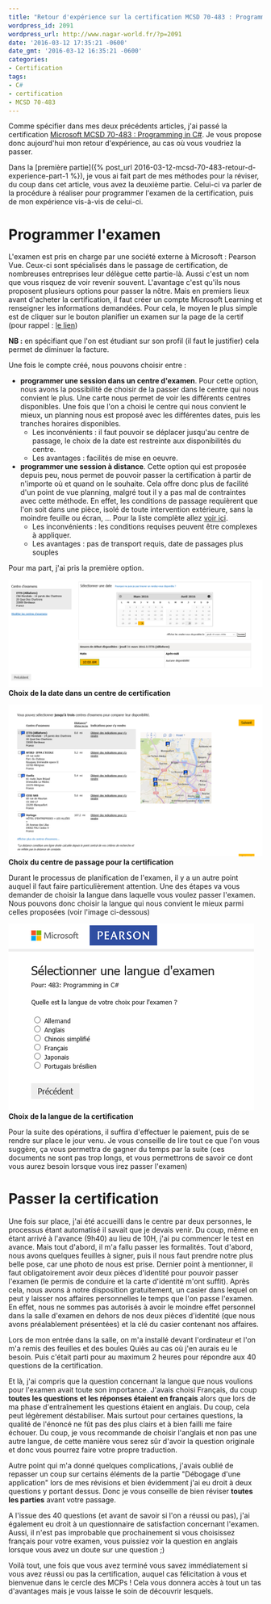 ```yaml
---
title: "Retour d'expérience sur la certification MCSD 70-483 : Programming in C# : L'examen"
wordpress_id: 2091
wordpress_url: http://www.nagar-world.fr/?p=2091
date: '2016-03-12 17:35:21 -0600'
date_gmt: '2016-03-12 16:35:21 -0600'
categories:
- Certification
tags:
- C#
- certification
- MCSD 70-483
---
```


Comme spécifier dans mes deux précédents articles, j'ai passé la certification [Microsoft MCSD 70-483 : Programming in C#](https://www.microsoft.com/fr-FR/learning/exam-70-483.aspx). Je vous propose donc aujourd'hui mon retour d'expérience, au cas où vous voudriez la passer.

Dans la [première partie]({% post_url 2016-03-12-mcsd-70-483-retour-d-experience-part-1 %}), je vous ai fait part de mes méthodes pour la réviser, du coup dans cet article, vous avez la deuxième partie. Celui-ci va parler de la procédure à réaliser pour programmer l'examen de la certification, puis de mon expérience vis-à-vis de celui-ci.

<!--more-->

# Programmer l'examen

L'examen est pris en charge par une société externe à Microsoft : Pearson Vue. Ceux-ci sont spécialisés dans le passage de certification, de nombreuses entreprises leur délègue cette partie-là. Aussi c'est un nom que vous risquez de voir revenir souvent. L'avantage c'est qu'ils nous proposent plusieurs options pour passer la nôtre. Mais en premiers lieux avant d'acheter la certification, il faut créer un compte Microsoft Learning et renseigner les informations demandées. Pour cela, le moyen le plus simple est de cliquer sur le bouton planifier un examen sur la page de la certif (pour rappel : [le lien](https://www.microsoft.com/fr-FR/learning/exam-70-483.aspx))

**NB :** en spécifiant que l'on est étudiant sur son profil (il faut le justifier) cela permet de diminuer la facture.

Une fois le compte créé, nous pouvons choisir entre :

- **programmer une session dans un centre d'examen**. Pour cette option, nous avons la possibilité de choisir de la passer dans le centre qui nous convient le plus. Une carte nous permet de voir les différents centres disponibles. Une fois que l'on a choisi le centre qui nous convient le mieux, un planning nous est proposé avec les différentes dates, puis les tranches horaires disponibles.
  - Les inconvénients : il faut pouvoir se déplacer jusqu'au centre de passage, le choix de la date est restreinte aux disponibilités du centre.
  - Les avantages : facilités de mise en oeuvre.
- **programmer une session à distance**. Cette option qui est proposée depuis peu, nous permet de pouvoir passer la certification à partir de n'importe où et quand on le souhaite. Cela offre donc plus de facilité d'un point de vue planning, malgré tout il y a pas mal de contraintes avec cette méthode. En effet, les conditions de passage requièrent que l'on soit dans une pièce, isolé de toute intervention extérieure, sans la moindre feuille ou écran, ... Pour la liste complète allez [voir ici](https://www.microsoft.com/fr-fr/learning/online-proctored-exams.aspx#protocol-label).
  - Les inconvénients : les conditions requises peuvent être complexes à appliquer.
  - Les avantages : pas de transport requis, date de passages plus souples

Pour ma part, j'ai pris la première option.

![Choix de la date dans un centre de certification](/assets/images/uploads/2016/03/Choix-de-la-date.png)
**Choix de la date dans un centre de certification**

![Choix du centre de passage pour la certification](/assets/images/uploads/2016/03/Choix-centre-de-test.png)
**Choix du centre de passage pour la certification**

Durant le processus de planification de l'examen, il y a un autre point auquel il faut faire particulièrement attention. Une des étapes va vous demander de choisir la langue dans laquelle vous voulez passer l'examen. Nous pouvons donc choisir la langue qui nous convient le mieux parmi celles proposées (voir l'image ci-dessous)

![Choix de la langue de la certification](/assets/images/uploads/2016/03/Choix-langue.png)
**Choix de la langue de la certification**

Pour la suite des opérations, il suffira d'effectuer le paiement, puis de se rendre sur place le jour venu. Je vous conseille de lire tout ce que l'on vous suggère, ça vous permettra de gagner du temps par la suite (ces documents ne sont pas trop longs, et vous permettrons de savoir ce dont vous aurez besoin lorsque vous irez passer l'examen)

# Passer la certification

Une fois sur place, j'ai été accueilli dans le centre par deux personnes, le processus étant automatisé il savait que je devais venir. Du coup, même en étant arrivé à l'avance (9h40) au lieu de 10H, j'ai pu commencer le test en avance. Mais tout d'abord, il m'a fallu passer les formalités. Tout d'abord, nous avons quelques feuilles à signer, puis il nous faut prendre notre plus belle pose, car une photo de nous est prise. Dernier point à mentionner, il faut obligatoirement avoir deux pièces d'identité pour pouvoir passer l'examen (le permis de conduire et la carte d'identité m'ont suffit). Après cela, nous avons à notre disposition gratuitement, un casier dans lequel on peut y laisser nos affaires personnelles le temps que l'on passe l'examen. En effet, nous ne sommes pas autorisés à avoir le moindre effet personnel dans la salle d'examen en dehors de nos deux pièces d'identité (que nous avons préalablement présentées) et la clé du casier contenant nos affaires.

Lors de mon entrée dans la salle, on m'a installé devant l'ordinateur et l'on m'a remis des feuilles et des boules Quiès au cas où j'en aurais eu le besoin. Puis c'était parti pour au maximum 2 heures pour répondre aux 40 questions de la certification.

Et là, j'ai compris que la question concernant la langue que nous voulions pour l'examen avait toute son importance. J'avais choisi Français, du coup **toutes les questions et les réponses étaient en français** alors que lors de ma phase d'entraînement les questions étaient en anglais. Du coup, cela peut légèrement déstabiliser. Mais surtout pour certaines questions, la qualité de l'énoncé ne fût pas des plus clairs et à bien failli me faire échouer. Du coup, je vous recommande de choisir l'anglais et non pas une autre langue, de cette manière vous serez sûr d'avoir la question originale et donc vous pourrez faire votre propre traduction.

Autre point qui m'a donné quelques complications, j'avais oublié de repasser un coup sur certains éléments de la partie "Débogage d'une application" lors de mes révisions et bien évidemment j'ai eu droit à deux questions y portant dessus. Donc je vous conseille de bien réviser **toutes les parties** avant votre passage.

A l'issue des 40 questions (et avant de savoir si l'on a réussi ou pas), j'ai également eu droit à un questionnaire de satisfaction concernant l'examen. Aussi, il n'est pas improbable que prochainement si vous choisissez français pour votre examen, vous puissiez voir la question en anglais lorsque vous avez un doute sur une question ;)

Voilà tout, une fois que vous avez terminé vous savez immédiatement si vous avez réussi ou pas la certification, auquel cas félicitation à vous et bienvenue dans le cercle des MCPs ! Cela vous donnera accès à tout un tas d'avantages mais je vous laisse le soin de découvrir lesquels.
